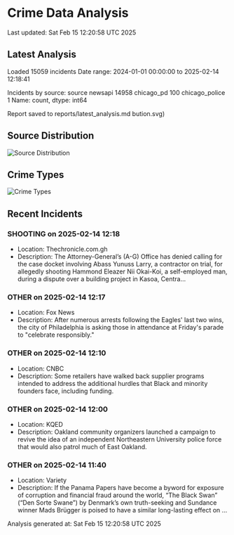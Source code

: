 # Crime Data Analysis
Last updated: Sat Feb 15 12:20:58 UTC 2025

## Latest Analysis

Loaded 15059 incidents
Date range: 2024-01-01 00:00:00 to 2025-02-14 12:18:41

Incidents by source:
source
newsapi           14958
chicago_pd          100
chicago_police        1
Name: count, dtype: int64

Report saved to reports/latest_analysis.md
bution.svg)

## Source Distribution
![Source Distribution](images/source_distribution.svg)

## Crime Types
![Crime Types](images/crime_types.svg)

## Recent Incidents

### SHOOTING on 2025-02-14 12:18
- Location: Thechronicle.com.gh
- Description: The Attorney-General’s (A-G) Office has denied calling for the case docket involving Abass Yunuss Larry, a contractor on trial, for allegedly shooting Hammond Eleazer Nii Okai-Koi, a self-employed man, during a dispute over a building project in Kasoa, Centra…


### OTHER on 2025-02-14 12:17
- Location: Fox News
- Description: After numerous arrests following the Eagles' last two wins, the city of Philadelphia is asking those in attendance at Friday's parade to "celebrate responsibly."


### OTHER on 2025-02-14 12:10
- Location: CNBC
- Description: Some retailers have walked back supplier programs intended to address the additional hurdles that Black and minority founders face, including funding.


### OTHER on 2025-02-14 12:00
- Location: KQED
- Description: Oakland community organizers launched a campaign to revive the idea of an independent Northeastern University police force that would also patrol much of East Oakland.


### OTHER on 2025-02-14 11:40
- Location: Variety
- Description: If the Panama Papers have become a byword for exposure of corruption and financial fraud around the world, “The Black Swan” (“Den Sorte Swane”) by Denmark’s own truth-seeking and Sundance winner Mads Brügger is poised to have a similar long-lasting effect on …

Analysis generated at: Sat Feb 15 12:20:58 UTC 2025
